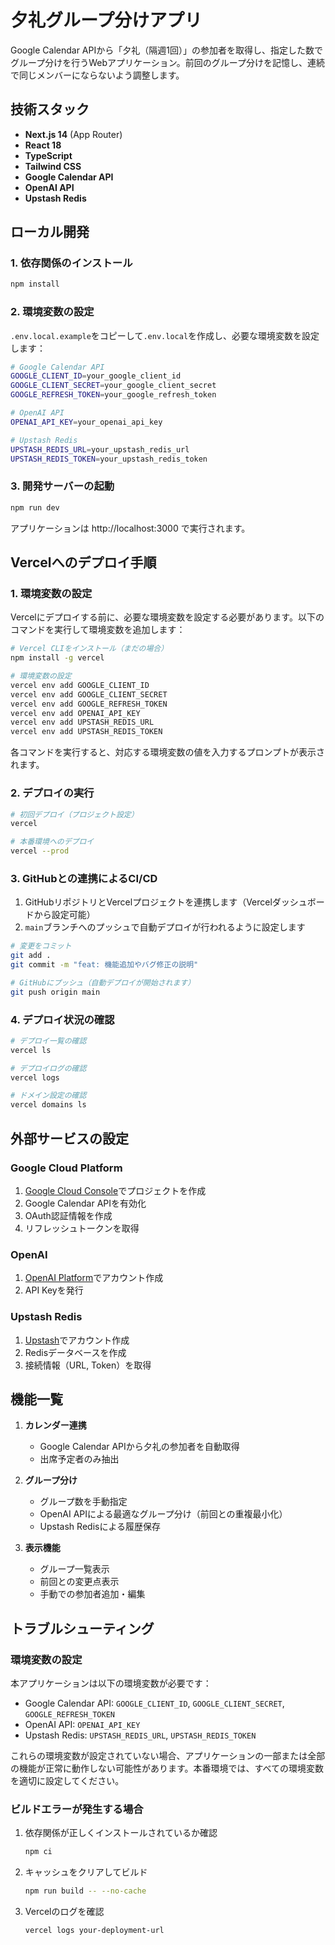 # 夕礼グループ分けアプリ

Google Calendar APIから「夕礼（隔週1回）」の参加者を取得し、指定した数でグループ分けを行うWebアプリケーション。前回のグループ分けを記憶し、連続で同じメンバーにならないよう調整します。

## 技術スタック

- **Next.js 14** (App Router)
- **React 18**
- **TypeScript**
- **Tailwind CSS**
- **Google Calendar API**
- **OpenAI API**
- **Upstash Redis**

## ローカル開発

### 1. 依存関係のインストール

```bash
npm install
```

### 2. 環境変数の設定

`.env.local.example`をコピーして`.env.local`を作成し、必要な環境変数を設定します：

```bash
# Google Calendar API
GOOGLE_CLIENT_ID=your_google_client_id
GOOGLE_CLIENT_SECRET=your_google_client_secret
GOOGLE_REFRESH_TOKEN=your_google_refresh_token

# OpenAI API
OPENAI_API_KEY=your_openai_api_key

# Upstash Redis
UPSTASH_REDIS_URL=your_upstash_redis_url
UPSTASH_REDIS_TOKEN=your_upstash_redis_token
```

### 3. 開発サーバーの起動

```bash
npm run dev
```

アプリケーションは http://localhost:3000 で実行されます。

## Vercelへのデプロイ手順

### 1. 環境変数の設定

Vercelにデプロイする前に、必要な環境変数を設定する必要があります。以下のコマンドを実行して環境変数を追加します：

```bash
# Vercel CLIをインストール（まだの場合）
npm install -g vercel

# 環境変数の設定
vercel env add GOOGLE_CLIENT_ID
vercel env add GOOGLE_CLIENT_SECRET
vercel env add GOOGLE_REFRESH_TOKEN
vercel env add OPENAI_API_KEY
vercel env add UPSTASH_REDIS_URL
vercel env add UPSTASH_REDIS_TOKEN
```

各コマンドを実行すると、対応する環境変数の値を入力するプロンプトが表示されます。

### 2. デプロイの実行

```bash
# 初回デプロイ（プロジェクト設定）
vercel

# 本番環境へのデプロイ
vercel --prod
```

### 3. GitHubとの連携によるCI/CD

1. GitHubリポジトリとVercelプロジェクトを連携します（Vercelダッシュボードから設定可能）
2. `main`ブランチへのプッシュで自動デプロイが行われるように設定します

```bash
# 変更をコミット
git add .
git commit -m "feat: 機能追加やバグ修正の説明"

# GitHubにプッシュ（自動デプロイが開始されます）
git push origin main
```

### 4. デプロイ状況の確認

```bash
# デプロイ一覧の確認
vercel ls

# デプロイログの確認
vercel logs

# ドメイン設定の確認
vercel domains ls
```

## 外部サービスの設定

### Google Cloud Platform

1. [Google Cloud Console](https://console.cloud.google.com/)でプロジェクトを作成
2. Google Calendar APIを有効化
3. OAuth認証情報を作成
4. リフレッシュトークンを取得

### OpenAI

1. [OpenAI Platform](https://platform.openai.com/)でアカウント作成
2. API Keyを発行

### Upstash Redis

1. [Upstash](https://upstash.com/)でアカウント作成
2. Redisデータベースを作成
3. 接続情報（URL, Token）を取得

## 機能一覧

1. **カレンダー連携**
   - Google Calendar APIから夕礼の参加者を自動取得
   - 出席予定者のみ抽出

2. **グループ分け**
   - グループ数を手動指定
   - OpenAI APIによる最適なグループ分け（前回との重複最小化）
   - Upstash Redisによる履歴保存

3. **表示機能**
   - グループ一覧表示
   - 前回との変更点表示
   - 手動での参加者追加・編集

## トラブルシューティング

### 環境変数の設定

本アプリケーションは以下の環境変数が必要です：

- Google Calendar API: `GOOGLE_CLIENT_ID`, `GOOGLE_CLIENT_SECRET`, `GOOGLE_REFRESH_TOKEN`
- OpenAI API: `OPENAI_API_KEY`
- Upstash Redis: `UPSTASH_REDIS_URL`, `UPSTASH_REDIS_TOKEN`

これらの環境変数が設定されていない場合、アプリケーションの一部または全部の機能が正常に動作しない可能性があります。本番環境では、すべての環境変数を適切に設定してください。

### ビルドエラーが発生する場合

1. 依存関係が正しくインストールされているか確認
   ```bash
   npm ci
   ```

2. キャッシュをクリアしてビルド
   ```bash
   npm run build -- --no-cache
   ```

3. Vercelのログを確認
   ```bash
   vercel logs your-deployment-url
   ```
